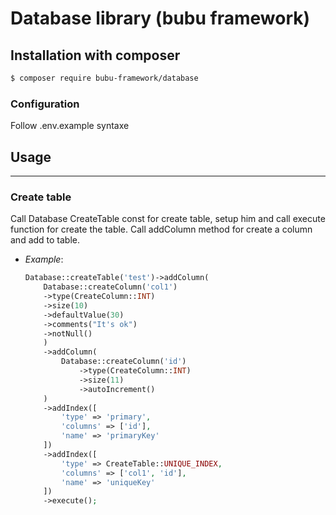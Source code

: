 # Database library (bubu framework)

## Installation with composer

```bash
$ composer require bubu-framework/database
```

### Configuration

Follow .env.example syntaxe

## Usage

___

### Create table

Call Database CreateTable const for create table, setup him and call execute function for create the table. Call addColumn method for create a column and add to table.

- _Example_:

    ```php
    Database::createTable('test')->addColumn(
        Database::createColumn('col1')
        ->type(CreateColumn::INT)
        ->size(10)
        ->defaultValue(30)
        ->comments("It's ok")
        ->notNull()
        )
        ->addColumn(
            Database::createColumn('id')
                ->type(CreateColumn::INT)
                ->size(11)
                ->autoIncrement()
        )
        ->addIndex([
            'type' => 'primary',
            'columns' => ['id'],
            'name' => 'primaryKey'
        ])
        ->addIndex([
            'type' => CreateTable::UNIQUE_INDEX,
            'columns' => ['col1', 'id'],
            'name' => 'uniqueKey'
        ])
        ->execute();
    ```
